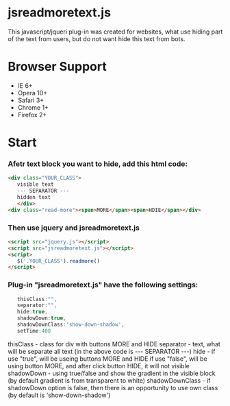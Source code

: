 # jsreadmoretext.js

This javascript/jqueri plug-in was created for websites, what use hiding part of the text from users, but do not want hide this text from bots.

# Browser Support

  * IE 6+
  * Opera 10+
  * Safari 3+
  * Chrome 1+
  * Firefox 2+

# Start

### Afetr text block you want to hide, add this html code:
``` html
<div class="YOUR_CLASS">
   visible text
   --- SEPARATOR ---
   hidden text
   </div>
<div class="read-more"><span>MORE</span><span>HDIE</span></div>
```

### Then use jquery and jsreadmoretext.js 
``` html
<script src="jquery.js"></script>
<script src="jsreadmoretext.js"></script>
<script>
   $('.YOUR_CLASS').readmore()
</script>
```

### Plug-in "jsreadmoretext.js" have the following settings:
``` js
   thisClass:"",
   separator:"",
   hide:true,
   shadowDown:true,
   shadowDownClass:'show-down-shadow',
   setTime:400
```
thisClass       - class for div with buttons MORE and HIDE
separator       - text, what will be separate all text (in the above code is --- SEPARATOR ---)
hide            - if use "true", will be useing buttons MORE and HIDE
                  if use "false", will be using button MORE, and after click button HIDE, it will not visible
shadowDown      - using true/false and show the gradient in the visible block (by default gradient is from transparent to white)
shadowDownClass - if shadowDown option is false, then there is an opportunity to use own class (by default is 'show-down-shadow')
